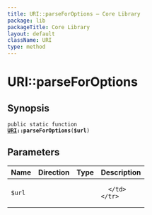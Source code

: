 ```yaml
---
title: URI::parseForOptions — Core Library
package: lib
packageTitle: Core Library
layout: default
className: URI
type: method
---
```


# URI::parseForOptions

## Synopsis

<code>public static function <b><a href="URI">URI</a>::parseForOptions</b>(<b>$url</b>)</code>

## Parameters

<table>
  <thead>
    <tr>
      <th>Name</th>
      <th>Direction</th>
      <th>Type</th>
      <th>Description</th>
    </tr>
  </thead>
  <tbody>
    <tr>
      <td><code>$url</code>
      <td><i></i></td>
      <td></td>
      <td>

      </td>
    </tr>
  </tbody>
</table>

